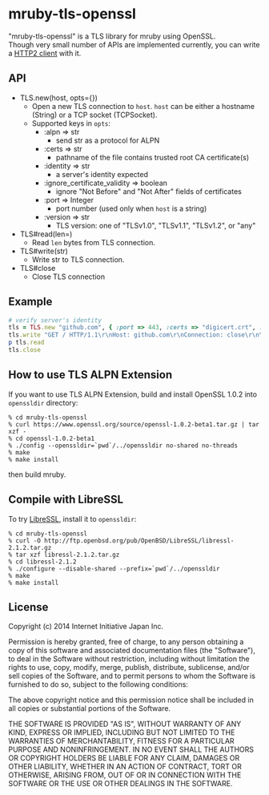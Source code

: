 # mruby-tls-openssl

"mruby-tls-openssl" is a TLS library for mruby using OpenSSL.  
Though very small number of APIs are implemented currently, you can write a [HTTP2 client](https://github.com/iij/mruby-tls-openssl/blob/master/http2.rb) with it.

## API

 - TLS.new(host, opts={})
   - Open a new TLS connection to `host`.  `host` can be either a hostname
     (String) or a TCP socket (TCPSocket).
   - Supported keys in `opts`:
     - :alpn => str
       - send str as a protocol for ALPN
     - :certs => str
       - pathname of the file contains trusted root CA certificate(s)
     - :identity => str
       - a server's identity expected
     - :ignore_certificate_validity => boolean
       - ignore "Not Before" and "Not After" fields of certificates
     - :port => Integer
       - port number (used only when `host` is a string)
     - :version => str
       - TLS version: one of "TLSv1.0", "TLSv1.1", "TLSv1.2", or "any"
 - TLS#read(len=)
   - Read `len` bytes from TLS connection.
 - TLS#write(str)
   - Write str to TLS connection.
 - TLS#close
   - Close TLS connection

## Example

```Ruby
# verify server's identity
tls = TLS.new "github.com", { :port => 443, :certs => "digicert.crt", :identity => "github.com" }
tls.write "GET / HTTP/1.1\r\nHost: github.com\r\nConnection: close\r\n\r\n"
p tls.read
tls.close
```

## How to use TLS ALPN Extension

If you want to use TLS ALPN Extension, build and install OpenSSL 1.0.2
into `openssldir` directory:

```
% cd mruby-tls-openssl
% curl https://www.openssl.org/source/openssl-1.0.2-beta1.tar.gz | tar xzf -
% cd openssl-1.0.2-beta1
% ./config --openssldir=`pwd`/../openssldir no-shared no-threads
% make
% make install
```

then build mruby.


## Compile with LibreSSL

To try [LibreSSL](http://www.libressl.org), install it to `openssldir`:

```
% cd mruby-tls-openssl
% curl -O http://ftp.openbsd.org/pub/OpenBSD/LibreSSL/libressl-2.1.2.tar.gz
% tar xzf libressl-2.1.2.tar.gz
% cd libressl-2.1.2
% ./configure --disable-shared --prefix=`pwd`/../openssldir
% make
% make install
```


## License

Copyright (c) 2014 Internet Initiative Japan Inc.

Permission is hereby granted, free of charge, to any person obtaining a 
copy of this software and associated documentation files (the "Software"), 
to deal in the Software without restriction, including without limitation 
the rights to use, copy, modify, merge, publish, distribute, sublicense, 
and/or sell copies of the Software, and to permit persons to whom the 
Software is furnished to do so, subject to the following conditions:

The above copyright notice and this permission notice shall be included in 
all copies or substantial portions of the Software.

THE SOFTWARE IS PROVIDED "AS IS", WITHOUT WARRANTY OF ANY KIND, EXPRESS OR 
IMPLIED, INCLUDING BUT NOT LIMITED TO THE WARRANTIES OF MERCHANTABILITY, 
FITNESS FOR A PARTICULAR PURPOSE AND NONINFRINGEMENT. IN NO EVENT SHALL THE 
AUTHORS OR COPYRIGHT HOLDERS BE LIABLE FOR ANY CLAIM, DAMAGES OR OTHER 
LIABILITY, WHETHER IN AN ACTION OF CONTRACT, TORT OR OTHERWISE, ARISING 
FROM, OUT OF OR IN CONNECTION WITH THE SOFTWARE OR THE USE OR OTHER 
DEALINGS IN THE SOFTWARE.
